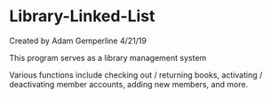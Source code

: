 # Library-Linked-List

Created by Adam Gemperline 
4/21/19

This program serves as a library management system

Various functions include checking out / returning books, activating / deactivating member accounts, adding new members, and more.
